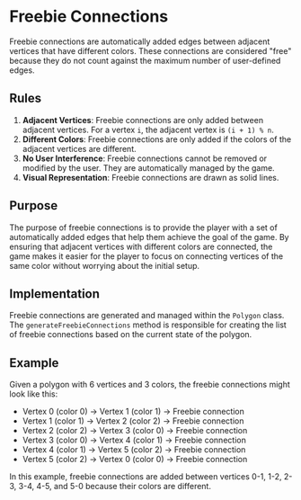 # Freebie Connections

Freebie connections are automatically added edges between adjacent vertices that have different colors. These connections are considered "free" because they do not count against the maximum number of user-defined edges.

## Rules

1. **Adjacent Vertices**: Freebie connections are only added between adjacent vertices. For a vertex `i`, the adjacent vertex is `(i + 1) % n`.
2. **Different Colors**: Freebie connections are only added if the colors of the adjacent vertices are different.
3. **No User Interference**: Freebie connections cannot be removed or modified by the user. They are automatically managed by the game.
4. **Visual Representation**: Freebie connections are drawn as solid lines.

## Purpose

The purpose of freebie connections is to provide the player with a set of automatically added edges that help them achieve the goal of the game. By ensuring that adjacent vertices with different colors are connected, the game makes it easier for the player to focus on connecting vertices of the same color without worrying about the initial setup.

## Implementation

Freebie connections are generated and managed within the `Polygon` class. The `generateFreebieConnections` method is responsible for creating the list of freebie connections based on the current state of the polygon.

## Example

Given a polygon with 6 vertices and 3 colors, the freebie connections might look like this:

- Vertex 0 (color 0) -> Vertex 1 (color 1) -> Freebie connection
- Vertex 1 (color 1) -> Vertex 2 (color 2) -> Freebie connection
- Vertex 2 (color 2) -> Vertex 3 (color 0) -> Freebie connection
- Vertex 3 (color 0) -> Vertex 4 (color 1) -> Freebie connection
- Vertex 4 (color 1) -> Vertex 5 (color 2) -> Freebie connection
- Vertex 5 (color 2) -> Vertex 0 (color 0) -> Freebie connection

In this example, freebie connections are added between vertices 0-1, 1-2, 2-3, 3-4, 4-5, and 5-0 because their colors are different.
